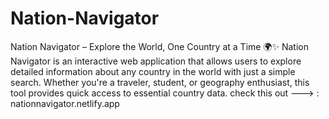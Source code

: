 # Nation-Navigator
Nation Navigator – Explore the World, One Country at a Time 🌍✨ 
Nation Navigator is an interactive web application that allows users to explore detailed information about any country in the world with just a simple search. Whether you're a traveler, student, or geography enthusiast, this tool provides quick access to essential country data.
check this out ---> : nationnavigator.netlify.app
